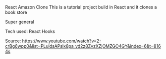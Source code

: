 React Amazon Clone
This is a tutorial project build in React and it clones a book store

Super general

Tech used: React Hooks

Source: https://www.youtube.com/watch?v=2-crBg6wpp0&list=PLuldsAPslx8pa_vd2z8ZvzXZjOMZGO4GY&index=6&t=8164s
